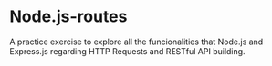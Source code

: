 # Node.js-routes

A practice exercise to explore all the funcionalities that Node.js and Express.js regarding HTTP Requests and RESTful API building.
